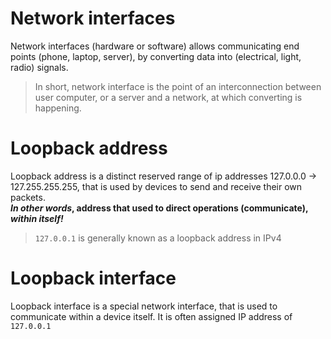 # Network interfaces
Network interfaces (hardware or software) allows communicating end points (phone, laptop, server), by converting data into (electrical, light, radio) signals.  
> In short, network interface is the point of an interconnection between user computer, or a server and a network, at which converting is happening.

# Loopback address
Loopback address is a distinct reserved range of ip addresses 127.0.0.0 -> 127.255.255.255, that is used by devices to send and receive their own packets.  
**_In other words_, address that used to direct operations (communicate), _within itself!_**
> `127.0.0.1` is generally known as a loopback address in IPv4


# Loopback interface
Loopback interface is a special network interface, that is used to communicate within a device itself. It is often assigned IP address of `127.0.0.1`
